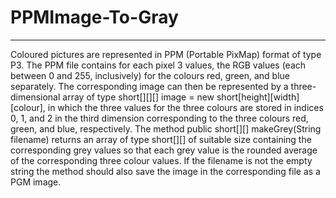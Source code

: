 # PPMImage-To-Gray

---------------------------------------------------------
Coloured pictures are represented in PPM (Portable PixMap) format of type P3. The PPM file contains for each pixel 3 values,
the RGB values (each between 0 and 255, inclusively) for the colours red, green, and blue
separately. The corresponding image can then be represented by a three-dimensional array
of type short[][][] image = new short[height][width][colour], in which the
three values for the three colours are stored in indices 0, 1, and 2 in the third dimension
corresponding to the three colours red, green, and blue, respectively.
The method public short[][] makeGrey(String filename) returns an array of type short[][]
of suitable size containing the corresponding grey values so that each grey value is the
rounded average of the corresponding three colour values. If the filename is not the
empty string the method should also save the image in the corresponding file as a PGM
image.
